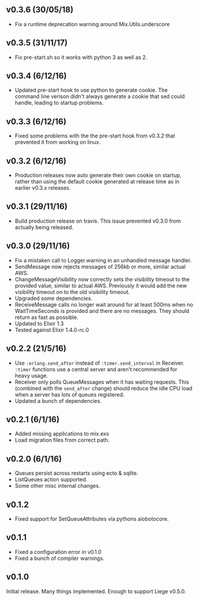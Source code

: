 v0.3.6 (30/05/18)
---

- Fix a runtime deprecation warning around Mix.Utils.underscore

v0.3.5 (31/11/17)
---

- Fix pre-start.sh so it works with python 3 as well as 2.

v0.3.4 (6/12/16)
---

- Updated pre-start hook to use python to generate cookie.  The command line
  verison didn't always generate a cookie that sed could handle, leading to
  startup problems.

v0.3.3 (6/12/16)
---

- Fixed some problems with the the pre-start hook from v0.3.2 that prevented it
  from working on linux.

v0.3.2 (6/12/16)
---

- Production releases now auto generate their own cookie on startup, rather
  than using the default cookie generated at release time as in earlier v0.3.x
  releases.

v0.3.1 (29/11/16)
---

- Build production release on travis. This issue prevented v0.3.0 from actually
  being released.

v0.3.0 (29/11/16)
---

- Fix a mistaken call to Logger.warning in an unhandled message handler.
- SendMessage now rejects messages of 256kb or more, similar actual AWS.
- ChangeMessageVisibility now correctly sets the visibility timeout to the
  provided value, similar to actual AWS. Previously it would add the new
  visibility timeout on to the old visibility timeout.
- Upgraded some dependencies.
- ReceiveMessage calls no longer wait around for at least 500ms when no
  WaitTimeSeconds is provided and there are no messages. They should return as
  fast as possible.
- Updated to Elixir 1.3
- Tested against Elixir 1.4.0-rc.0

v0.2.2 (21/5/16)
---

- Use `:erlang.send_after` instead of `:timer.send_interval` in Receiver.
  `:timer` functions use a central server and aren't recommended for heavy
  usage.
- Receiver only polls QueueMessages when it has waiting requests.  This
  (combined with the `send_after` change) should reduce the idle CPU load when
  a server has lots of queues registered.
- Updated a bunch of dependencies.

v0.2.1 (6/1/16)
----

- Added missing applications to mix.exs
- Load migration files from correct path.

v0.2.0 (6/1/16)
----

- Queues persist across restarts using ecto & sqlite.
- ListQueues action supported.
- Some other misc internal changes.

v0.1.2
----

- Fixed support for SetQueueAttributes via pythons aiobotocore.

v0.1.1
-----

- Fixed a configuration error in v0.1.0
- Fixed a bunch of compiler warnings.

v0.1.0
-----

Initial release.  Many things implemented.  Enough to support Liege v0.5.0.

